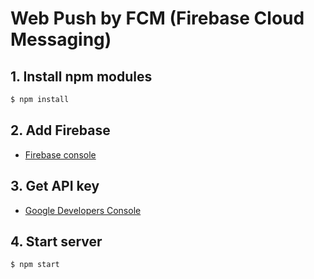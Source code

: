 # Web Push by FCM (Firebase Cloud Messaging)

## 1. Install npm modules
  
```bash
$ npm install
```
  
## 2. Add Firebase
  
- [Firebase console](https://console.firebase.google.com/?hl=ja)
  
## 3. Get API key
  
- [Google Developers Console](https://console.developers.google.com/apis/dashboard)
  
## 4. Start server
  
```bash
$ npm start
```
  
